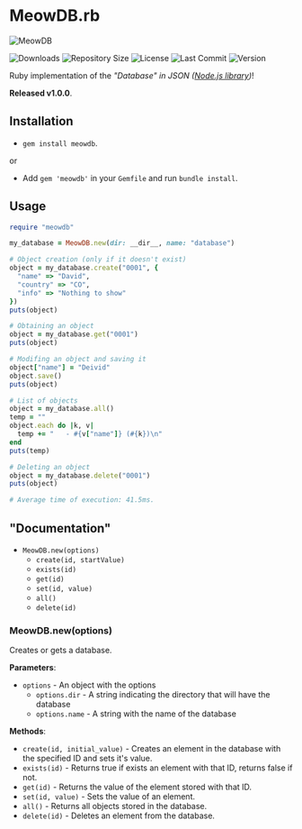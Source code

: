 # MeowDB.rb
![MeowDB](https://i.imgur.com/ZN6PLil.png)

![Downloads](https://img.shields.io/gem/dt/meowdb) ![Repository Size](https://img.shields.io/github/repo-size/Drylotrans/MeowDB.rb) ![License](https://img.shields.io/github/license/Drylotrans/MeowDB.rb) ![Last Commit](https://img.shields.io/github/last-commit/Drylotrans/MeowDB.rb) ![Version](https://img.shields.io/gem/v/meowdb)

Ruby implementation of the _"Database" in JSON ([Node.js library](https://github.com/Drylotrans/MeowDB.js))_!

**Released v1.0.0**.

## Installation
- `gem install meowdb`.

or

- Add `gem 'meowdb'` in your `Gemfile` and run `bundle install`.


## Usage
```rb
require "meowdb"

my_database = MeowDB.new(dir: __dir__, name: "database")

# Object creation (only if it doesn't exist)
object = my_database.create("0001", {
  "name" => "David",
  "country" => "CO",
  "info" => "Nothing to show"
})
puts(object)

# Obtaining an object
object = my_database.get("0001")
puts(object)

# Modifing an object and saving it
object["name"] = "Deivid"
object.save()
puts(object)

# List of objects
object = my_database.all()
temp = ""
object.each do |k, v|
  temp += "   - #{v["name"]} (#{k})\n"
end
puts(temp)

# Deleting an object
object = my_database.delete("0001")
puts(object)

# Average time of execution: 41.5ms.
```

## "Documentation"
- `MeowDB.new(options)`
    * `create(id, startValue)`
    * `exists(id)`
    * `get(id)`
    * `set(id, value)`
    * `all()`
    * `delete(id)`



### MeowDB.new(options)
Creates or gets a database.

**Parameters**:
* `options` - An object with the options
    * `options.dir` - A string indicating the directory that will have the database
    * `options.name` - A string with the name of the database


**Methods**:
* `create(id, initial_value)` - Creates an element in the database with the specified ID and sets it's value.
* `exists(id)` - Returns true if exists an element with that ID, returns false if not.
* `get(id)` - Returns the value of the element stored with that ID.
* `set(id, value)` - Sets the value of an element.
* `all()` - Returns all objects stored in the database.
* `delete(id)` - Deletes an element from the database.